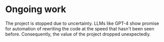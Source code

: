 # Ongoing work

The project is stopped due to uncertainty. LLMs like GPT-4 show promise for automation of rewriting the code at the speed that hasn't been seen before. Consequently, the value of the project dropped unexpectedly.

